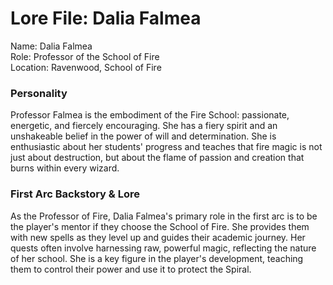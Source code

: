 # **Lore File: Dalia Falmea**

Name: Dalia Falmea  
Role: Professor of the School of Fire  
Location: Ravenwood, School of Fire

### **Personality**

Professor Falmea is the embodiment of the Fire School: passionate, energetic, and fiercely encouraging. She has a fiery spirit and an unshakeable belief in the power of will and determination. She is enthusiastic about her students' progress and teaches that fire magic is not just about destruction, but about the flame of passion and creation that burns within every wizard.

### **First Arc Backstory & Lore**

As the Professor of Fire, Dalia Falmea's primary role in the first arc is to be the player's mentor if they choose the School of Fire. She provides them with new spells as they level up and guides their academic journey. Her quests often involve harnessing raw, powerful magic, reflecting the nature of her school. She is a key figure in the player's development, teaching them to control their power and use it to protect the Spiral.